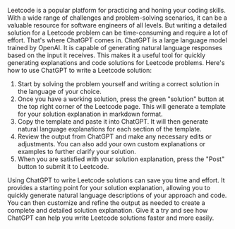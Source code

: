 Leetcode is a popular platform for practicing and honing your coding skills. With a wide range of challenges and problem-solving scenarios, it can be a valuable resource for software engineers of all levels.
But writing a detailed solution for a Leetcode problem can be time-consuming and require a lot of effort. That's where ChatGPT comes in.
ChatGPT is a large language model trained by OpenAI. It is capable of generating natural language responses based on the input it receives. This makes it a useful tool for quickly generating explanations and code solutions for Leetcode problems.
Here's how to use ChatGPT to write a Leetcode solution:

1. Start by solving the problem yourself and writing a correct solution in the language of your choice.
2. Once you have a working solution, press the green "solution" button at the top right corner of the Leetcode page. This will generate a template for your solution explanation in markdown format.
3. Copy the template and paste it into ChatGPT. It will then generate natural language explanations for each section of the template.
4. Review the output from ChatGPT and make any necessary edits or adjustments. You can also add your own custom explanations or examples to further clarify your solution.
5. When you are satisfied with your solution explanation, press the "Post" button to submit it to Leetcode.

Using ChatGPT to write Leetcode solutions can save you time and effort. It provides a starting point for your solution explanation, allowing you to quickly generate natural language descriptions of your approach and code. You can then customize and refine the output as needed to create a complete and detailed solution explanation.
Give it a try and see how ChatGPT can help you write Leetcode solutions faster and more easily.
